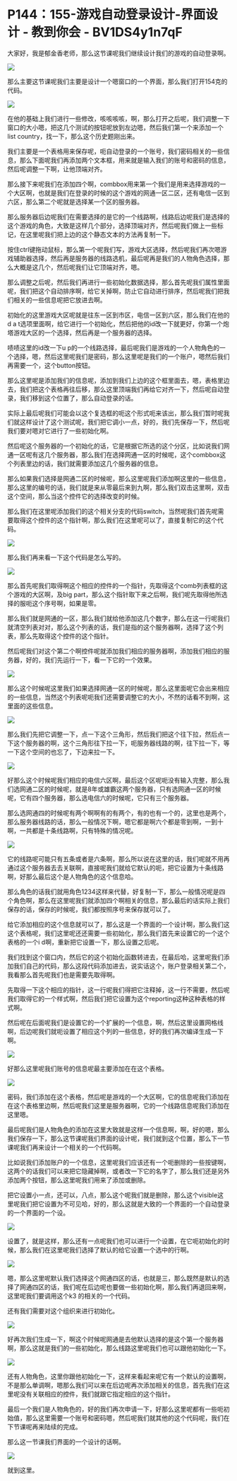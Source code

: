 # P144：155-游戏自动登录设计-界面设计 - 教到你会 - BV1DS4y1n7qF

大家好，我是郁金香老师，那么这节课呢我们继续设计我们的游戏的自动登录啊。

![](img/77ca17767d390f42185d2b1723e299c7_1.png)

那么主要这节课呢我们主要是设计一个嗯窗口的一个界面，那么我们打开154克的代码。

![](img/77ca17767d390f42185d2b1723e299c7_3.png)

在他的基础上我们进行一些修改，咳咳咳咳，啊，那么打开之后呢，我们调整一下窗口的大小嗯，把这几个测试的按钮呢放到左边嗯，然后我们第一个来添加一个list country，找一下，那么这个历史题刚出来。

我们主要是一个表格用来保存呢，呃自动登录的一个账号，我们密码相关的一些信息，那么下面呢我们再添加两个文本框，用来就是输入我们的账号和密码的信息，然后呢调整一下啊，让他顶端对齐。

那么接下来呢我们在添加四个啊，combbox用来第一个我们是用来选择游戏的一个大区啊，也就是我们在登录的时候的这个游戏的网通一区二区，还有电信一区到六区，那么第二个呢就是选择某一个区的服务器。

那么服务器后边呢我们在需要选择的是它的一个线路啊，线路后边呢我们是选择的这个游戏的角色，大致是这样几个部分，选择顶端对齐，然后呢我们做上一些标记，在这里呢我们把上边的这个静态文本的方法再复制一下。

按住ctrl键拖动鼠标，那么第一个呢我们写，游戏大区选择，然后呢我们再次嗯游戏辅助器选择，然后再是服务器的线路选机，最后呢再是我们的人物角色选择，那么大概是这几个，然后呢我们让它顶端对齐，嗯。

那么调整之后呢，然后我们再进行一些初始化数据选择，那么首先呢我们属性里面呢，我们把这个自动排序啊，给它关掉啊，防止它自动进行排序，然后呢我们把我们相关的一些信息呢把它放进去啊。

初始化的这里游戏大区呢就是往东一区到市区，电信一区到六区，那么我们在他的d a t选项里面啊，给它进行一个初始化，然后把他的id改一下就更好，你第一个炮塔游戏大区的一个选择，然后再是一个服务器的选择。

啧啧这里的id改一下u p的一个线路选择，最后呢我们是游戏的一个人物角色的一个选择，嗯，然后这里呢我们是密码，那么这里呢是我们的一个账户，嗯然后我们再需要一个，这个button按钮。

那么这里呢是添加我们的信息呢，添加到我们上边的这个框里面去，嗯，表格里边去，我们把这个表格再往后移，那么这里顶端我们再给它对齐一下，然后呢自动登录，我们移到这个位置了，那么自动登录的话。

实际上最后呢我们可能会以这个复选框的呃这个形式呃来该出，那么我们暂时呢我们就这样设计了这个测试呢，我们把它调小一点，好的，我们先保存一下，然后呢我们要对嗯对它进行了一些初始化啊。

然后呢这个服务器的一个初始化的话，它是根据它所选的这个分区，比如说我们网通一区呢有这几个服务器，那么我们在选择网通一区的时候呢，这个combbox这个列表里边的话，我们就需要添加这几个服务器的信息。

那么如果我们选择是网通二区的时候呢，那么这里呢我们添加啊这里的一些信息，那么这里的编号的话，我们就是来从零最后来到九啊，那么我们双击这里啊，双击这个空间，那么当这个控件它的选择改变的时候。

那么我们在这里呢添加我们的这个相关分支的代码switch，当然呢我们首先呢需要取得这个控件的这个指针啊，那么我们在这里呢可以了，直接复制它的这个代码。



![](img/77ca17767d390f42185d2b1723e299c7_5.png)

那么我们再来看一下这个代码是怎么写的。

![](img/77ca17767d390f42185d2b1723e299c7_7.png)

那么首先呢我们取得啊这个相应的控件的一个指针，先取得这个comb列表框的这个游戏的大区啊，及big part，那么这个指针取下来之后啊，我们呢先取得他所选择的服呃这个序号啊，如果是零。

那么我们就是网通的一区，那么我们就给他添加这几个数字，那么在这一行呢我们就清空列表对对，那么这个列表的话，我们是指的这个服务器啊，选择了这个列表，那么先取得这个控件的这个指针。

然后呢我们对这个第二个啊控件呢就添加我们相应的服务器啊，添加我们相应的服务器，好的，我们先运行一下，看一下它的一个效果。



![](img/77ca17767d390f42185d2b1723e299c7_9.png)

那么这个时候呢这里我们如果选择网通一区的时候呢，那么这里面呢它会出来相应的一些信息，当然这个列表呢呃我们还需要调整它的大小，不然的话看不到啊，这里面的这些信息。



![](img/77ca17767d390f42185d2b1723e299c7_11.png)

那么我们先把它调整一下，点一下这个三角形，然后我们把这个往下拉，然后点一下这个服务器的啊，这个三角形往下拉一下，呃服务器线路的啊，往下拉一下，等一下这个空间的也忘了，下边来拉一下。



![](img/77ca17767d390f42185d2b1723e299c7_13.png)

好那么这个时候呢我们相应的电信六区啊，最后这个区呢呃没有输入完整，那么我们选网通二区的时候呢，就是8年或雄霸这两个服务器，只有选网通一区的时候呢，它有四个服务器，那么选电信六的时候呢，它只有三个服务器。

那么选网通四的时候呢有两个啊啊有的有两个，有的也有一个的，这里也是两个，那么服务器线路的话，那么一般情况下啊，嗯它都是啊六个都是零到啊，一到十啊，一共都是十条线路啊，只有特殊的情况呢。



![](img/77ca17767d390f42185d2b1723e299c7_15.png)

它的线路呢可能只有五条或者是六条啊，那么所以说在这里的话，我们呢就不用再通过这个服务器去去关联啊，直接呢我们就给它默认的呃，把它设置为十条线路啊，好那么最后这个是人物角色的这个信息哈。

那么角色的话我们就用角色1234这样来代替，好复制一下，那么一般情况呢是四个角色啊，那么在这里呢我们就添加四个啊相关的信息，那么最后的话实际上我们保存的话，保存的时候呢，我们都按照序号来保存就可以了。

给它添加相应的这个信息就可以了，那么这是一个界面的一个设计啊，那么我们这这个表格呢，我们这里呢还还需要一些初始化，那么我们首先来设置它的一个这个表格的一个i d啊，重新把它设置一下，那么设置之后呢。

我们找到这个窗口内，然后它的这个初始化函数转进去，在最后哈，这里呢我们添加我们自己的代码，那么这段代码添加进去，说实话这个，账户登录相关第二个，我看那么首先呢我们也是需要先取得啊。

先取得一下这个相应的指针，这一行呢我们得把它注释掉，这一行不需要，然后呢我们取得它的一个样式啊，然后我们把它设置为这个reporting这种这种表格的样式啊。

然后呢在后面呢我们是设置它的一个扩展的一个信息，啊，然后这里设置网格线啊，后边呢我们就呃设置了相应这个列的一些信息，好的我们再次编译生成一下啊。



![](img/77ca17767d390f42185d2b1723e299c7_17.png)

好那么这里呢我们账号的信息呢最主要添加在在这个表格。

![](img/77ca17767d390f42185d2b1723e299c7_19.png)

密码，我们添加在这个表格，然后呢是游戏的一个大区啊，它的信息呢我们添加在在这个表格里边啊，然后呢我们这里是服务器啊，它的一个线路信息呢我们添加在这里嗯。

最后呢我们是人物角色的添加在这里大致就是这样一个信息啊，啊，好的嗯，那么我们保存一下，那么这节课呢我们界面的设计呢，我们就到这个位置，那么下一节课呢我们再来设计一个相关的一个代码啊。

比如说我们添加账户的一个信息，这里呢我们应该还有一个呃删除的一些按键啊，这两个的话我们可以来把它隐藏掉啊，或者改一下它的名字了，那么我们还是另外添加两个按钮，那么这里呢我们用来了添加或删除。

把它设置小一点，还可以，八点，那么这个呢我们就是删除，那么这个visible这里呢我们把它设置为不可见哈，好的，那么这就是大致的一个界面的一个自动登录的一个界面的一个设。



![](img/77ca17767d390f42185d2b1723e299c7_21.png)

设置了，就是这样，那么还有一点呢我们也可以进行一个设置，在它呃初始化的时候，那么我们在这里呢我们选择了默认的给它设置一个选中的行啊。



![](img/77ca17767d390f42185d2b1723e299c7_23.png)

嗯，那么这里呢默认我们选择这个网通四区的话，也就是三，那么既然是默认的选择了网通四区的话，我们呢在后边呢也要做一些初始化啊，那么我们再退回来啊，这里呢我们要调用这个k3 的相关的一个代码。

还有我们需要对这个组织来进行初始化。

![](img/77ca17767d390f42185d2b1723e299c7_25.png)

好再次我们生成一下，啊这个时候呢网通是去他默认选择的是这个第一个服务器啊，那么这就是我们的一些初始化，那么线路这里呢我们也可以跟他初始化一下。



![](img/77ca17767d390f42185d2b1723e299c7_27.png)

还有人物角色，这里你跟他初始化一下，这样来看起来呢它有一个默认的设置啊，不是那么单调啊，嗯那么我们可以来在后边呢再次添加相关的信息，首先我们在这里呢没有关联相应的控件，我们就跟它指定相应的这个指针。

最后一个我们是人物角色的，好的我们再次申请一下，好那么这里呢都有一些呃初始值，那么这里需要一个账号和密码嗯，然后呢我们就其他的这个代码呢，我们在下节课呢再来陆续的完成。

那么这一节课我们界面的一个设计的话啊。

![](img/77ca17767d390f42185d2b1723e299c7_29.png)

就到这里。